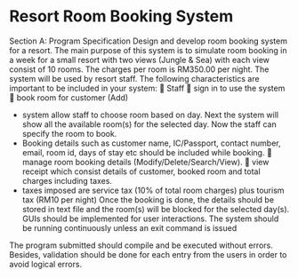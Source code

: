 # Resort Room Booking System
Section A: Program Specification
Design and develop room booking system for a resort. The main purpose of this system is to 
simulate room booking in a week for a small resort with two views (Jungle & Sea) with each view 
consist of 10 rooms. The charges per room is RM350.00 per night. The system will be used by 
resort staff.
The following characteristics are important to be included in your system:
 Staff 
 sign in to use the system
 book room for customer (Add)
- system allow staff to choose room based on day. Next the system will show 
all the available room(s) for the selected day. Now the staff can specify the 
room to book.
- Booking details such as customer name, IC/Passport, contact number, 
email, room id, days of stay etc should be included while booking.
 manage room booking details (Modify/Delete/Search/View).
 view receipt which consist details of customer, booked room and total charges 
including taxes.
- taxes imposed are service tax (10% of total room charges) plus tourism 
tax (RM10 per night)
Once the booking is done, the details should be stored in text file and the room(s) will be blocked 
for the selected day(s).
GUIs should be implemented for user interactions. The system should be running continuously 
unless an exit command is issued

The program submitted should compile and be executed without errors. Besides, validation should 
be done for each entry from the users in order to avoid logical errors.
